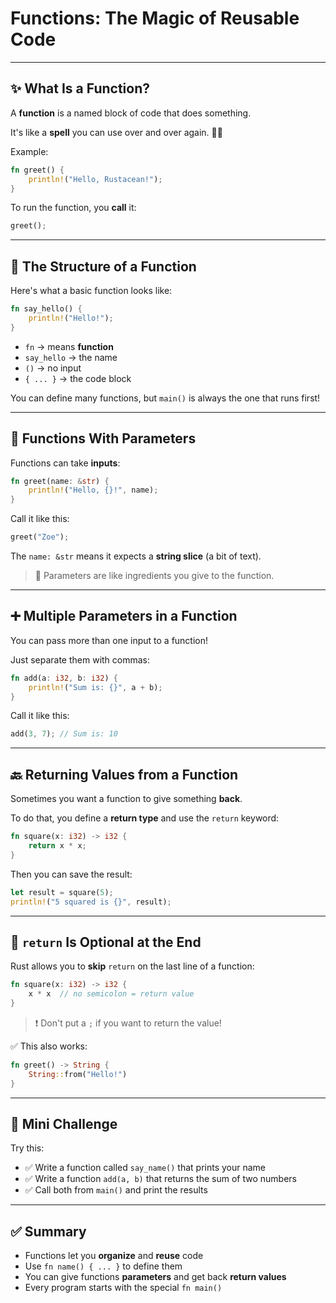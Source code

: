 # Functions: The Magic of Reusable Code

---

## ✨ What Is a Function?

A **function** is a named block of code that does something.

It's like a **spell** you can use over and over again. 🧙‍♂️

Example:

```rust
fn greet() {
    println!("Hello, Rustacean!");
}
```

To run the function, you **call** it:

```rust
greet();
```

---

## 🧱 The Structure of a Function

Here's what a basic function looks like:

```rust
fn say_hello() {
    println!("Hello!");
}
```

- `fn` → means **function**
- `say_hello` → the name
- `()` → no input
- `{ ... }` → the code block

You can define many functions, but `main()` is always the one that runs first!

---

## 🧮 Functions With Parameters

Functions can take **inputs**:

```rust
fn greet(name: &str) {
    println!("Hello, {}!", name);
}
```

Call it like this:

```rust
greet("Zoe");
```

The `name: &str` means it expects a **string slice** (a bit of text).

> 🎁 Parameters are like ingredients you give to the function.

---

## ➕ Multiple Parameters in a Function

You can pass more than one input to a function!

Just separate them with commas:

```rust
fn add(a: i32, b: i32) {
    println!("Sum is: {}", a + b);
}
```

Call it like this:

```rust
add(3, 7); // Sum is: 10
```

---

## 🔙 Returning Values from a Function

Sometimes you want a function to give something **back**.

To do that, you define a **return type** and use the `return` keyword:

```rust
fn square(x: i32) -> i32 {
    return x * x;
}
```

Then you can save the result:

```rust
let result = square(5);
println!("5 squared is {}", result);
```

---

## 🧠 `return` Is Optional at the End

Rust allows you to **skip** `return` on the last line of a function:

```rust
fn square(x: i32) -> i32 {
    x * x  // no semicolon = return value
}
```

> ❗ Don't put a `;` if you want to return the value!

✅ This also works:

```rust
fn greet() -> String {
    String::from("Hello!")
}
```

---

## 🧪 Mini Challenge

Try this:

- ✅ Write a function called `say_name()` that prints your name
- ✅ Write a function `add(a, b)` that returns the sum of two numbers
- ✅ Call both from `main()` and print the results

---

## ✅ Summary

- Functions let you **organize** and **reuse** code
- Use `fn name() { ... }` to define them
- You can give functions **parameters** and get back **return values**
- Every program starts with the special `fn main()`
